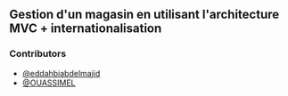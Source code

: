 ## Gestion d'un magasin en utilisant l'architecture MVC + internationalisation

### Contributors

- [@eddahbiabdelmajid](https://github.com/eddahbiabdelmajid)
- [@OUASSIMEL](https://github.com/OUASSIMEL)